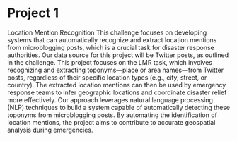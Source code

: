 # Project 1
Location Mention Recognition 
This challenge focuses on developing systems that can automatically recognize and extract location mentions from microblogging posts, which is a crucial task for disaster response authorities. Our data source for this project will be Twitter posts, as outlined in the challenge. This project focuses on the LMR task, which involves recognizing and extracting toponyms—place or area names—from Twitter posts, regardless of their specific location types (e.g., city, street, or country). The extracted location mentions can then be used by emergency response teams to infer geographic locations and coordinate disaster relief more effectively. Our approach leverages natural language processing (NLP) techniques to build a system capable of automatically detecting these toponyms from microblogging posts. By automating the identification of location mentions, the project aims to contribute to accurate geospatial analysis during emergencies.
